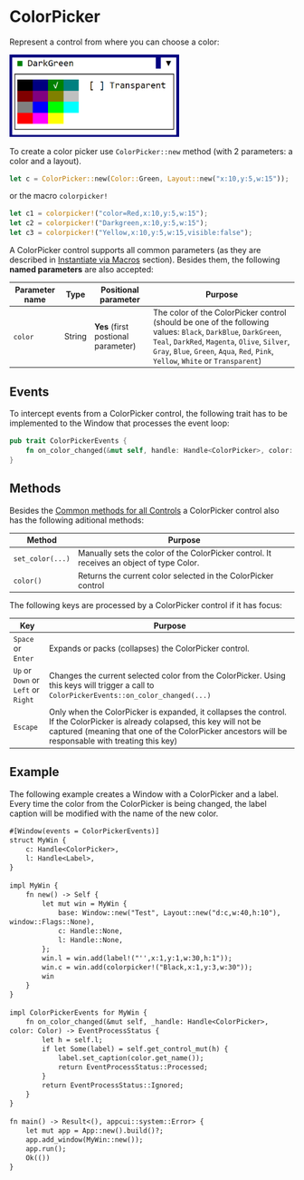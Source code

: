 # ColorPicker

Represent a control from where you can choose a color:

<img src="img/colorpicker.png" width=300/>

To create a color picker use `ColorPicker::new` method (with 2 parameters: a color and a layout).
```rs
let c = ColorPicker::new(Color::Green, Layout::new("x:10,y:5,w:15"));
```
or the macro `colorpicker!`
```rs
let c1 = colorpicker!("color=Red,x:10,y:5,w:15");
let c2 = colorpicker!("Darkgreen,x:10,y:5,w:15");
let c3 = colorpicker!("Yellow,x:10,y:5,w:15,visible:false");
```

A ColorPicker control supports all common parameters (as they are described in [Instantiate via Macros](../instantiate_via_macros.md) section). Besides them, the following **named parameters** are also accepted:

| Parameter name | Type   | Positional parameter                | Purpose                                                                                                                                                                                                                                               |
| -------------- | ------ | ----------------------------------- | ----------------------------------------------------------------------------------------------------------------------------------------------------------------------------------------------------------------------------------------------------- |
| `color`        | String | **Yes** (first postional parameter) | The color of the ColorPicker control (should be one of the following values: `Black`, `DarkBlue`, `DarkGreen`, `Teal`, `DarkRed`, `Magenta`, `Olive`, `Silver`,   `Gray`, `Blue`, `Green`, `Aqua`, `Red`, `Pink`, `Yellow`, `White` or `Transparent`) |

## Events
To intercept events from a ColorPicker control, the following trait has to be implemented to the Window that processes the event loop:
```rs
pub trait ColorPickerEvents {
    fn on_color_changed(&mut self, handle: Handle<ColorPicker>, color: Color) -> EventProcessStatus {...}
}
```

## Methods

Besides the [Common methods for all Controls](../common_methods.md) a ColorPicker control also has the following aditional methods:

| Method           | Purpose                                                                                  |
| ---------------- | ---------------------------------------------------------------------------------------- |
| `set_color(...)` | Manually sets the color of the ColorPicker control. It receives an object of type Color. |
| `color()`        | Returns the current color selected in the ColorPicker control                            |

The following keys are processed by a ColorPicker control if it has focus:

| Key                                    | Purpose                                                                                                                                                                                                                           |
| -------------------------------------- | --------------------------------------------------------------------------------------------------------------------------------------------------------------------------------------------------------------------------------- |
| `Space` or `Enter`                     | Expands or packs (collapses) the ColorPicker control.                                                                                                                                                                             |
| `Up` or `Down` or<br>`Left` or `Right` | Changes the current selected color from the ColorPicker. Using this keys will trigger a call to `ColorPickerEvents::on_color_changed(...)`                                                                                        |
| `Escape`                               | Only when the ColorPicker is expanded, it collapses the control. If the ColorPicker is already colapsed, this key will not be captured (meaning that one of the ColorPicker ancestors will be responsable with treating this key) |

## Example

The following example creates a Window with a ColorPicker and a label. Every time the color from the ColorPicker is being changed, the label caption will be modified with the name of the new color.

```rust,no_run
#[Window(events = ColorPickerEvents)]
struct MyWin {
    c: Handle<ColorPicker>,
    l: Handle<Label>,
}

impl MyWin {
    fn new() -> Self {
        let mut win = MyWin {
            base: Window::new("Test", Layout::new("d:c,w:40,h:10"), window::Flags::None),
            c: Handle::None,
            l: Handle::None,
        };
        win.l = win.add(label!("'',x:1,y:1,w:30,h:1"));
        win.c = win.add(colorpicker!("Black,x:1,y:3,w:30"));
        win
    }
}

impl ColorPickerEvents for MyWin {
    fn on_color_changed(&mut self, _handle: Handle<ColorPicker>, color: Color) -> EventProcessStatus {
        let h = self.l;
        if let Some(label) = self.get_control_mut(h) {
            label.set_caption(color.get_name());
            return EventProcessStatus::Processed;
        }
        return EventProcessStatus::Ignored;
    }
}

fn main() -> Result<(), appcui::system::Error> {
    let mut app = App::new().build()?;
    app.add_window(MyWin::new());
    app.run();
    Ok(())
}

```